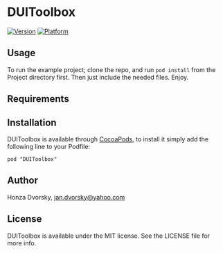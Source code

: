 # DUIToolbox

[![Version](http://cocoapod-badges.herokuapp.com/v/DUIToolbox/badge.png)](http://cocoadocs.org/docsets/DUIToolbox)
[![Platform](http://cocoapod-badges.herokuapp.com/p/DUIToolbox/badge.png)](http://cocoadocs.org/docsets/DUIToolbox)

## Usage

To run the example project; clone the repo, and run `pod install` from the Project directory first. Then just include the needed files. Enjoy.

## Requirements

## Installation

DUIToolbox is available through [CocoaPods](http://cocoapods.org), to install
it simply add the following line to your Podfile:

    pod "DUIToolbox"

## Author

Honza Dvorsky, jan.dvorsky@yahoo.com

## License

DUIToolbox is available under the MIT license. See the LICENSE file for more info.

